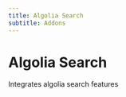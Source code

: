 ```yaml
---
title: Algolia Search
subtitle: Addons
---
```



# Algolia Search

Integrates algolia search features     

